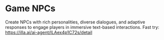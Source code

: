 # Game NPCs
Create NPCs with rich personalities, diverse dialogues, and adaptive responses to engage players in immersive text-based interactions.
Fast try: https://illa.ai/ai-agent/ILAex4p1C72s/detail
